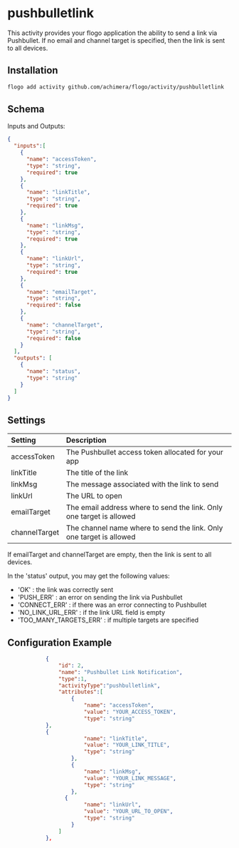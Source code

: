 # pushbulletlink
This activity provides your flogo application the ability to send a link via Pushbullet.
If no email and channel target is specified, then the link is sent to all devices. 


## Installation

```bash
flogo add activity github.com/achimera/flogo/activity/pushbulletlink
```

## Schema
Inputs and Outputs:

```json
{
  "inputs":[
    {
      "name": "accessToken",
      "type": "string",
      "required": true
    },
    {
      "name": "linkTitle",
      "type": "string",
      "required": true
    },
    {
      "name": "linkMsg",
      "type": "string",
      "required": true
    },
    {
      "name": "linkUrl",
      "type": "string",
      "required": true
    },
    {
      "name": "emailTarget",
      "type": "string",
      "required": false
    },
    {
      "name": "channelTarget",
      "type": "string",
      "required": false
    }
  ],
  "outputs": [
  	{
      "name": "status",
      "type": "string"
    }
  ]
}
```
## Settings
| Setting      | Description    |
|:-------------|:---------------|        
| accessToken  | The Pushbullet access token allocated for your app |
| linkTitle | The title of the link |
| linkMsg      	 | The message associated with the link to send |
| linkUrl      	 | The URL to open |
| emailTarget    	| The email address where to send the link. Only one target is allowed |
| channelTarget    	| The channel name where to send the link. Only one target is allowed |

If emailTarget and channelTarget are empty, then the link is sent to all devices. 

In the 'status' output, you may get the following values:
- 'OK' : the link was correctly sent
- 'PUSH_ERR' : an error on sending the link via Pushbullet
- 'CONNECT_ERR' : if there was an error connecting to Pushbullet
- 'NO_LINK_URL_ERR' : if the link URL field is empty
- 'TOO_MANY_TARGETS_ERR' : if multiple targets are specified


## Configuration Example

```json
            {  
            	"id": 2,
            	"name": "Pushbullet Link Notification",
            	"type":1,
            	"activityType":"pushbulletlink",
            	"attributes":[  
    				{
      					"name": "accessToken",
      					"value": "YOUR_ACCESS_TOKEN",
      					"type": "string"
            },
            {
      					"name": "linkTitle",
      					"value": "YOUR_LINK_TITLE",
      					"type": "string"
    				},
    				{
      					"name": "linkMsg",
      					"value": "YOUR_LINK_MESSAGE",
      					"type": "string"
    				},
    			  {
      					"name": "linkUrl",
      					"value": "YOUR_URL_TO_OPEN",
      					"type": "string"
    				}
            	]
         	},
```


